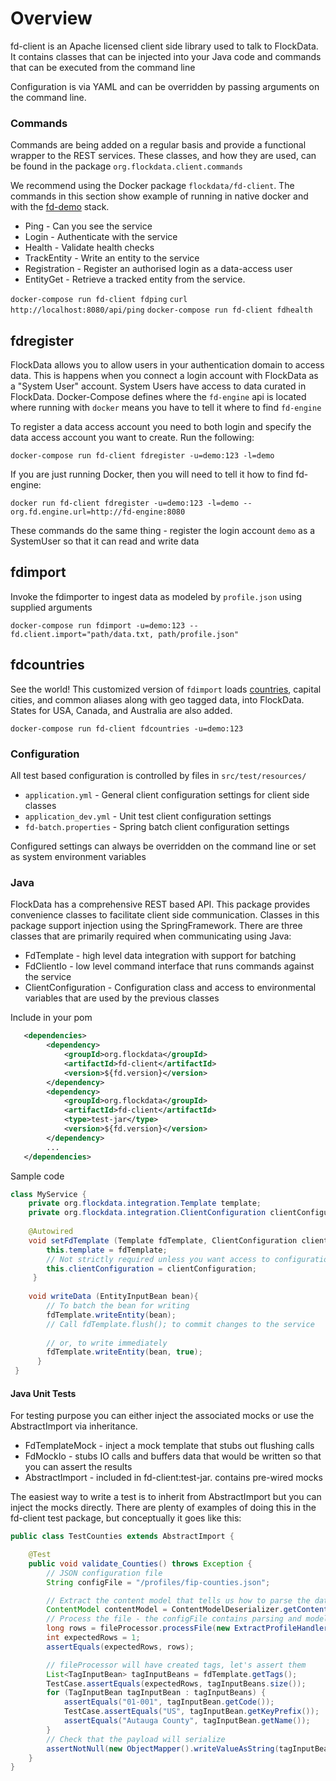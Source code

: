 Overview
========
fd-client is an Apache licensed client side library used to talk to FlockData. It contains classes that can be injected into your Java code and commands that can be executed from the command line
    
Configuration is via YAML and can be overridden by passing arguments on the command line.

### Commands
Commands are being added on a regular basis and provide a functional wrapper to the REST services. These classes, and how they are used, can be found in the package `org.flockdata.client.commands`

We recommend using the Docker package `flockdata/fd-client`. The commands in this section show example of running in native docker and with the [fd-demo](http://github.com/monowai/fd-demo) stack.

 * Ping         - Can you see the service
 * Login        - Authenticate with the service
 * Health       - Validate health checks
 * TrackEntity  - Write an entity to the service
 * Registration - Register an authorised login as a data-access user 
 * EntityGet    - Retrieve a tracked entity from the service.

`docker-compose run fd-client fdping`
`curl http://localhost:8080/api/ping`
`docker-compose run fd-client fdhealth`

## fdregister
FlockData allows you to allow users in your authentication domain to access data. This is happens when you connect a login account with FlockData as a "System User" account. System Users have access to data curated in FlockData. Docker-Compose defines where the `fd-engine` api is located where running with `docker` means you have to tell it where to find `fd-engine` 

To register a data access account you need to both login and specify the data access account you want to create. Run the following:

`docker-compose run fd-client fdregister -u=demo:123 -l=demo`

If you are just running Docker, then you will need to tell it how to find fd-engine:

`docker run fd-client fdregister -u=demo:123 -l=demo --org.fd.engine.url=http://fd-engine:8080`

These commands do the same thing - register the login account `demo` as a SystemUser so that it can read and write data

## fdimport
Invoke the fdimporter to ingest data as modeled by `profile.json` using supplied arguments
 
`docker-compose run fdimport -u=demo:123 --fd.client.import="path/data.txt, path/profile.json"`

## fdcountries
See the world! This customized version of `fdimport` loads [countries](http://opengeocode.org/), capital cities, and common aliases along with geo tagged data, into FlockData. States for USA, Canada, and Australia are also added.

`docker-compose run fd-client fdcountries -u=demo:123`

### Configuration
All test based configuration is controlled by files in `src/test/resources/`

 * `application.yml`     - General client configuration settings for client side classes
 * `application_dev.yml` - Unit test client configuration settings
 * `fd-batch.properties` - Spring batch client configuration settings

Configured settings can always be overridden on the command line or set as system environment variables


### Java
FlockData has a comprehensive REST based API. This package provides convenience classes to facilitate client side communication. Classes in this package support injection using the SpringFramework. There are three classes that are primarily required when communicating using Java:
 * FdTemplate  - high level data integration with support for batching  
 * FdClientIo  - low level command interface that runs commands against the service
 * ClientConfiguration - Configuration class and access to environmental variables that are used by the previous classes
 
Include in your pom
 
 ```xml
    <dependencies>
         <dependency>
             <groupId>org.flockdata</groupId>
             <artifactId>fd-client</artifactId>
             <version>${fd.version}</version>
         </dependency>
         <dependency>
             <groupId>org.flockdata</groupId>
             <artifactId>fd-client</artifactId>
             <type>test-jar</type>
             <version>${fd.version}</version>
         </dependency>
         ...
    </dependencies>         

```
Sample code
 
```java
class MyService {
    private org.flockdata.integration.Template template;
    private org.flockdata.integration.ClientConfiguration clientConfiguration;
 
    @Autowired
    void setFdTemplate (Template fdTemplate, ClientConfiguration clientConfiguration){
        this.template = fdTemplate;
        // Not strictly required unless you want access to configuration properties in your code
        this.clientConfiguration = clientConfiguration;
     }
 
    void writeData (EntityInputBean bean){
        // To batch the bean for writing
        fdTemplate.writeEntity(bean);
        // Call fdTemplate.flush(); to commit changes to the service
        
        // or, to write immediately
        fdTemplate.writeEntity(bean, true); 
      }
 }

```
#### Java Unit Tests
 For testing purpose you can either inject the associated mocks or use the AbstractImport via inheritance.
 * FdTemplateMock - inject a mock template that stubs out flushing calls 
 * FdMockIo       - stubs IO calls and buffers data that would be written so that you can assert the results
 * AbstractImport - included in fd-client:test-jar. contains pre-wired mocks 

The easiest way to write a test is to inherit from AbstractImport but you can inject the mocks directly. There are plenty of examples of doing this in the fd-client test package, but conceptually it goes like this:

```java
public class TestCounties extends AbstractImport {

    @Test
    public void validate_Counties() throws Exception {
        // JSON configuration file
        String configFile = "/profiles/fip-counties.json";

        // Extract the content model that tells us how to parse the data
        ContentModel contentModel = ContentModelDeserializer.getContentModel(configFile);
        // Process the file - the configFile contains parsing and modelling sections
        long rows = fileProcessor.processFile(new ExtractProfileHandler(contentModel), "/counties.csv");
        int expectedRows = 1;
        assertEquals(expectedRows, rows);

        // fileProcessor will have created tags, let's assert them
        List<TagInputBean> tagInputBeans = fdTemplate.getTags();
        TestCase.assertEquals(expectedRows, tagInputBeans.size());
        for (TagInputBean tagInputBean : tagInputBeans) {
            assertEquals("01-001", tagInputBean.getCode());
            TestCase.assertEquals("US", tagInputBean.getKeyPrefix());
            assertEquals("Autauga County", tagInputBean.getName());
        }
        // Check that the payload will serialize
        assertNotNull(new ObjectMapper().writeValueAsString(tagInputBeans));
    }
}
```